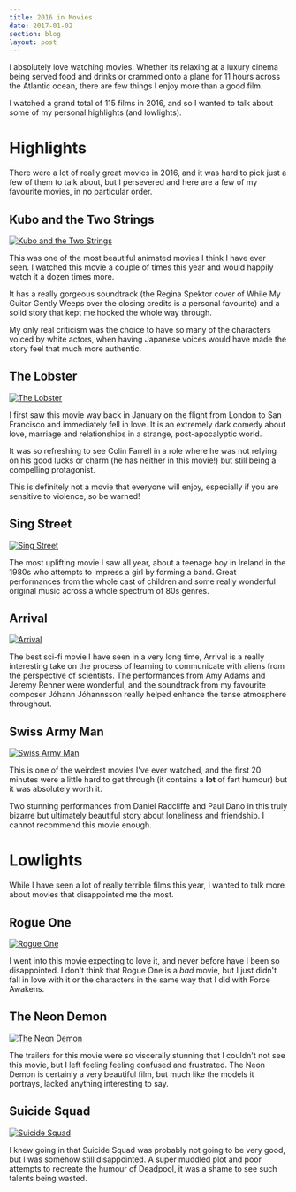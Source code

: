 ```yaml
---
title: 2016 in Movies
date: 2017-01-02
section: blog
layout: post
---
```


I absolutely love watching movies. Whether its relaxing at a luxury cinema being served food and drinks or crammed onto a plane for 11 hours across the Atlantic ocean, there are few things I enjoy more than a good film.

I watched a grand total of 115 films in 2016, and so I wanted to talk about some of my personal highlights (and lowlights).

# Highlights

There were a lot of really great movies in 2016, and it was hard to pick just a few of them to talk about, but I persevered and here are a few of my favourite movies, in no particular order.

## Kubo and the Two Strings

[![Kubo and the Two Strings](https://image.tmdb.org/t/p/original/ap3norxI7zbe1KUpU5rCyfhGikb.jpg)](http://www.imdb.com/title/tt4302938/?ref_=fn_al_tt_4)

This was one of the most beautiful animated movies I think I have ever seen. I watched this movie a couple of times this year and would happily watch it a dozen times more.

It has a really gorgeous soundtrack (the Regina Spektor cover of While My Guitar Gently Weeps over the closing credits is a personal favourite) and a solid story that kept me hooked the whole way through.

My only real criticism was the choice to have so many of the characters voiced by white actors, when having Japanese voices would have made the story feel that much more authentic.

## The Lobster

[![The Lobster](https://image.tmdb.org/t/p/original/u1mQ1vqc1uJHuW8Yt7Y5uPaXAgO.jpg)](http://www.imdb.com/title/tt3464902/?ref_=nv_sr_1)

I first saw this movie way back in January on the flight from London to San Francisco and immediately fell in love. It is an extremely dark comedy about love, marriage and relationships in a strange, post-apocalyptic world.

It was so refreshing to see Colin Farrell in a role where he was not relying on his good lucks or charm (he has neither in this movie!) but still being a compelling protagonist.

This is definitely not a movie that everyone will enjoy, especially if you are sensitive to violence, so be warned!

## Sing Street

[![Sing Street](https://image.tmdb.org/t/p/original/5n6q2qVSHf6b5GH42J9wDptLEQK.jpg)](http://www.imdb.com/title/tt3544112/?ref_=nv_sr_1)

The most uplifting movie I saw all year, about a teenage boy in Ireland in the 1980s who attempts to impress a girl by forming a band. Great performances from the whole cast of children and some really wonderful original music across a whole spectrum of 80s genres.

## Arrival

[![Arrival](https://image.tmdb.org/t/p/original/kegEME88X1PgFYO0zI1FV8ag5Ah.jpg)](http://www.imdb.com/title/tt2543164/?ref_=nv_sr_1)

The best sci-fi movie I have seen in a very long time, Arrival is a really interesting take on the process of learning to communicate with aliens from the perspective of scientists. The performances from Amy Adams and Jeremy Renner were wonderful, and the soundtrack from my favourite composer Jóhann Jóhannsson really helped enhance the tense atmosphere throughout.

## Swiss Army Man

[![Swiss Army Man](https://image.tmdb.org/t/p/original/pSRnMxcaehhFS39BISoAU2YgjnZ.jpg)](http://www.imdb.com/title/tt4034354/?ref_=nv_sr_1)

This is one of the weirdest movies I've ever watched, and the first 20 minutes were a little hard to get through (it contains a **lot** of fart humour) but it was absolutely worth it.

Two stunning performances from Daniel Radcliffe and Paul Dano in this truly bizarre but ultimately beautiful story about loneliness and friendship. I cannot recommend this movie enough.

# Lowlights

While I have seen a lot of really terrible films this year, I wanted to talk more about movies that disappointed me the most.

## Rogue One

[![Rogue One](https://image.tmdb.org/t/p/original/yUdFVO7Ed9SCv9ZXnnP9xULXLID.jpg)](http://www.imdb.com/title/tt3748528/?ref_=nv_sr_2)

I went into this movie expecting to love it, and never before have I been so disappointed. I don't think that Rogue One is a *bad* movie, but I just didn't fall in love with it or the characters in the same way that I did with Force Awakens.

## The Neon Demon

[![The Neon Demon](https://image.tmdb.org/t/p/original/lSojrYBHLwiQQq6xr9Mec9f8wLM.jpg)](http://www.imdb.com/title/tt1974419/?ref_=nv_sr_1)

The trailers for this movie were so viscerally stunning that I couldn't not see this movie, but I left feeling feeling confused and frustrated. The Neon Demon is certainly a very beautiful film, but much like the models it portrays, lacked anything interesting to say.

## Suicide Squad

[![Suicide Squad](https://image.tmdb.org/t/p/original/34dxtTxMHGKw1njHpTjDqR8UBHd.jpg)](http://www.imdb.com/title/tt1386697/?ref_=fn_al_tt_1)

I knew going in that Suicide Squad was probably not going to be very good, but I was somehow still disappointed. A super muddled plot and poor attempts to recreate the humour of Deadpool, it was a shame to see such talents being wasted.



